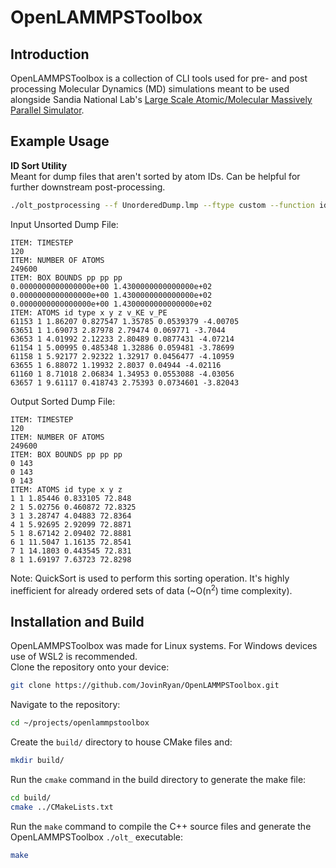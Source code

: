 OpenLAMMPSToolbox
====

## Introduction ##
OpenLAMMPSToolbox is a collection of CLI tools used for pre- and post processing Molecular Dynamics (MD) simulations meant to be used alongside Sandia National Lab's [Large Scale Atomic/Molecular Massively Parallel Simulator](https://github.com/lammps/lammps). 

## Example Usage ##
<b>ID Sort Utility</b> <br>
Meant for dump files that aren't sorted by atom IDs. Can be helpful for further downstream post-processing.
```bash
./olt_postprocessing --f UnorderedDump.lmp --ftype custom --function id_sort -w
```
Input Unsorted Dump File:
```
ITEM: TIMESTEP
120
ITEM: NUMBER OF ATOMS
249600
ITEM: BOX BOUNDS pp pp pp
0.0000000000000000e+00 1.4300000000000000e+02
0.0000000000000000e+00 1.4300000000000000e+02
0.0000000000000000e+00 1.4300000000000000e+02
ITEM: ATOMS id type x y z v_KE v_PE
61153 1 1.86207 0.827547 1.35785 0.0539379 -4.00705
63651 1 1.69073 2.87978 2.79474 0.069771 -3.7044
63653 1 4.01992 2.12233 2.80489 0.0877431 -4.07214
61154 1 5.00995 0.485348 1.32886 0.059481 -3.78699
61158 1 5.92177 2.92322 1.32917 0.0456477 -4.10959
63655 1 6.88072 1.19932 2.8037 0.04944 -4.02116
61160 1 8.71018 2.06834 1.34953 0.0553088 -4.03056
63657 1 9.61117 0.418743 2.75393 0.0734601 -3.82043
```
Output Sorted Dump File:
```
ITEM: TIMESTEP
120
ITEM: NUMBER OF ATOMS
249600
ITEM: BOX BOUNDS pp pp pp
0 143
0 143
0 143
ITEM: ATOMS id type x y z
1 1 1.85446 0.833105 72.848
2 1 5.02756 0.460872 72.8325
3 1 3.28747 4.04883 72.8364
4 1 5.92695 2.92099 72.8871
5 1 8.67142 2.09402 72.8881
6 1 11.5047 1.16135 72.8541
7 1 14.1803 0.443545 72.831
8 1 1.69197 7.63723 72.8298
```
Note: QuickSort is used to perform this sorting operation. It's highly inefficient for already ordered sets of data (~O(n<sup>2</sup>) time complexity).


## Installation and Build ##
OpenLAMMPSToolbox was made for Linux systems. For Windows devices use of WSL2 is recommended. <br>
Clone the repository onto your device:
```bash
git clone https://github.com/JovinRyan/OpenLAMMPSToolbox.git
```
Navigate to the repository:
```bash
cd ~/projects/openlammpstoolbox
```
Create the ```build/``` directory to house CMake files and:
```bash
mkdir build/
```
Run the ```cmake``` command in the build directory to generate the make file:
```bash
cd build/
cmake ../CMakeLists.txt
```
Run the ```make``` command to compile the C++ source files and generate the OpenLAMMPSToolbox ```./olt_``` executable:
```bash
make
```
